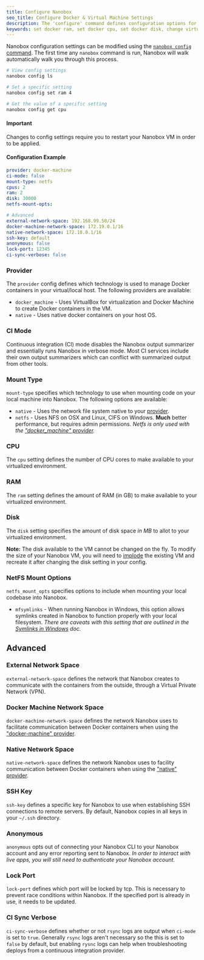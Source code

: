 ```yaml
---
title: Configure Nanobox
seo_title: Configure Docker & Virtual Machine Settings
description: The 'configure' command defines configuration options for your local Nanobox container.
keywords: set docker ram, set docker cpu, set docker disk, change virtual disk, update virtual disk
---
```


Nanobox configuration settings can be modified using the [`nanobox config` command](/cli/configure/). The first time any `nanobox` command is run, Nanobox will walk automatically walk you through this process.

```bash
# View config settings
nanobox config ls

# Set a specific setting
nanobox config set ram 4

# Get the value of a specific setting
nanobox config get cpu
```

#### Important
Changes to config settings require you to restart your Nanobox VM in order to be applied.

#### Configuration Example
```yaml
provider: docker-machine
ci-mode: false
mount-type: netfs
cpus: 2
ram: 2
disk: 30000
netfs-mount-opts:

# Advanced
external-network-space: 192.168.99.50/24
docker-machine-network-space: 172.19.0.1/16
native-network-space: 172.18.0.1/16
ssh-key: default
anonymous: false
lock-port: 12345
ci-sync-verbose: false
```

### Provider
The `provider` config defines which technology is used to manage Docker containers in your virtual/local host. The following providers are available:

- `docker_machine` - Uses VirtualBox for virtualization and Docker Machine to create Docker containers in the VM.
- `native` - Uses native docker containers on your host OS.

### CI Mode
Continuous integration (CI) mode disables the Nanobox output summarizer and essentially runs Nanobox in verbose mode. Most CI services include their own output summarizers which can conflict with summarized output from other tools.

### Mount Type
`mount-type` specifies which technology to use when mounting code on your local machine into Nanobox. The following options are available:

- `native` - Uses the network file system native to your [provider](#provider).
- `netfs` - Uses NFS on OSX and Linux, CIFS on Windows. **Much** better performance, but requires admin permissions. *Netfs is only used with the ["docker_machine" provider](#provider).*

### CPU
The `cpu` setting defines the number of CPU cores to make available to your virtualized environment.


### RAM
The `ram` setting defines the amount of RAM (in GB) to make available to your virtualized environment.


### Disk
The `disk` setting specifies the amount of disk space *in MB* to allot to your virtualized environment.

**Note:** The disk available to the VM cannot be changed on the fly. To modify the size of your Nanobox VM, you will need to [implode](/cli/implode/) the existing VM and recreate it after changing the disk setting in your config.

### NetFS Mount Options
`netfs_mount_opts` specifies options to include when mounting your local codebase into Nanobox.

- `mfsymlinks` - When running Nanobox in Windows, this option allows symlinks created in Nanobox to function properly with your local filesystem. *There are caveats with this setting that are outlined in the [Symlinks in Windows](/trbl/symlinks-in-win) doc.*

## Advanced

### External Network Space
`external-network-space` defines the network that Nanobox creates to communicate with the containers from the outside, through a Virtual Private Network (VPN).

### Docker Machine Network Space
`docker-machine-network-space` defines the network Nanobox uses to facilitate communication between Docker containers when using the ["docker-machine" provider](#provider).

### Native Network Space
`native-network-space` defines the network Nanobox uses to facility communication between Docker containers when using the ["native" provider](#provider).

### SSH Key
`ssh-key` defines a specific key for Nanobox to use when establishing SSH connections to remote servers. By default, Nanobox copies in all keys in your `~/.ssh` directory.

### Anonymous
`anonymous` opts out of connecting your Nanobox CLI to your Nanobox account and any error reporting sent to Nanobox. _In order to interact with live apps, you will still need to authenticate your Nanobox account._

### Lock Port
`lock-port` defines which port will be locked by tcp. This is necessary to prevent race conditions within Nanobox. If the specified port is already in use, it needs to be updated.

### CI Sync Verbose
`ci-sync-verbose` defines whether or not `rsync` logs are output when `ci-mode` is set to `true`. Generally `rsync` logs aren't necessary so the this is set to `false` by default, but enabling `rysnc` logs can help when troubleshooting deploys from a continuous integration provider.
